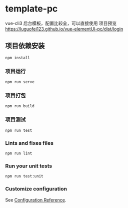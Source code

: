 # template-pc
vue-cli3 后台模板，配置比较全，可以直接使用
项目预览 https://luguofei123.github.io/vue-elementUI-pc/dist/login

## 项目依赖安装
```
npm install
```

### 项目运行
```
npm run serve
```

### 项目打包
```
npm run build
```

### 项目测试
```
npm run test
```

### Lints and fixes files
```
npm run lint
```

### Run your unit tests
```
npm run test:unit
```

### Customize configuration
See [Configuration Reference](https://cli.vuejs.org/config/).

